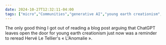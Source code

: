 ```yaml
---
date: 2024-10-27T12:32:11-04:00
tags: ["micro","Communities","generative AI","young earth creationism","creationism","Bloggernacle","L'Anomalie","Hervé Le Tellier"]
---
```

The only good thing I got out of reading a blog post arguing that ChatGPT leaves open the door for young earth creationism just now was a reminder to reread Hervé Le Tellier's « L'Anomalie ».